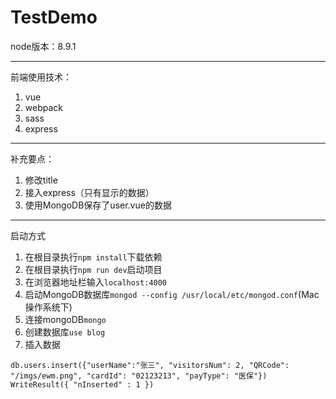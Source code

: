 # TestDemo

node版本：8.9.1

---
前端使用技术：
1. vue
2. webpack
3. sass
4. express
---

补充要点：
1. 修改title
2. 接入express（只有显示的数据）
3. 使用MongoDB保存了user.vue的数据

---
启动方式
1. 在根目录执行```npm install```下载依赖
2. 在根目录执行```npm run dev```启动项目
3. 在浏览器地址栏输入```localhost:4000```
4. 启动MongoDB数据库```mongod --config /usr/local/etc/mongod.conf```(Mac操作系统下)
5. 连接mongoDB```mongo```
6. 创建数据库```use blog```
7. 插入数据
```
db.users.insert({"userName":"张三", "visitorsNum": 2, "QRCode": "/imgs/ewm.png", "cardId": "02123213", "payType": "医保"})
WriteResult({ "nInserted" : 1 })
```